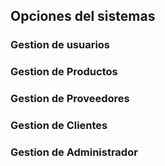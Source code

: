 
<h2>Opciones del sistemas</h2>
<h3>Gestion de usuarios</h3>
<h3>Gestion de Productos</h3>
<h3>Gestion de Proveedores</h3>
<h3>Gestion de Clientes</h3>
<h3>Gestion de Administrador</h3>



